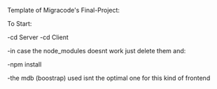 Template of Migracode's Final-Project:

To Start:

-cd Server
-cd Client

-in case the node_modules doesnt work just delete them and:

-npm install

-the mdb (boostrap) used isnt the optimal one for this kind of frontend
